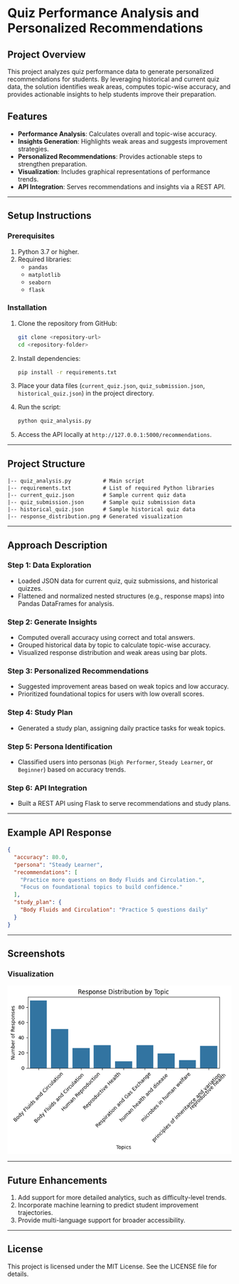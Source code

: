 # Quiz Performance Analysis and Personalized Recommendations

## Project Overview
This project analyzes quiz performance data to generate personalized recommendations for students. By leveraging historical and current quiz data, the solution identifies weak areas, computes topic-wise accuracy, and provides actionable insights to help students improve their preparation.

## Features
- **Performance Analysis**: Calculates overall and topic-wise accuracy.
- **Insights Generation**: Highlights weak areas and suggests improvement strategies.
- **Personalized Recommendations**: Provides actionable steps to strengthen preparation.
- **Visualization**: Includes graphical representations of performance trends.
- **API Integration**: Serves recommendations and insights via a REST API.

---

## Setup Instructions
### Prerequisites
1. Python 3.7 or higher.
2. Required libraries:
   - `pandas`
   - `matplotlib`
   - `seaborn`
   - `flask`

### Installation
1. Clone the repository from GitHub:
   ```bash
   git clone <repository-url>
   cd <repository-folder>
   ```

2. Install dependencies:
   ```bash
   pip install -r requirements.txt
   ```

3. Place your data files (`current_quiz.json`, `quiz_submission.json`, `historical_quiz.json`) in the project directory.

4. Run the script:
   ```bash
   python quiz_analysis.py
   ```

5. Access the API locally at `http://127.0.0.1:5000/recommendations`.

---

## Project Structure
```
|-- quiz_analysis.py          # Main script
|-- requirements.txt          # List of required Python libraries
|-- current_quiz.json         # Sample current quiz data
|-- quiz_submission.json      # Sample quiz submission data
|-- historical_quiz.json      # Sample historical quiz data
|-- response_distribution.png # Generated visualization
```

---

## Approach Description
### Step 1: Data Exploration
- Loaded JSON data for current quiz, quiz submissions, and historical quizzes.
- Flattened and normalized nested structures (e.g., response maps) into Pandas DataFrames for analysis.

### Step 2: Generate Insights
- Computed overall accuracy using correct and total answers.
- Grouped historical data by topic to calculate topic-wise accuracy.
- Visualized response distribution and weak areas using bar plots.

### Step 3: Personalized Recommendations
- Suggested improvement areas based on weak topics and low accuracy.
- Prioritized foundational topics for users with low overall scores.

### Step 4: Study Plan
- Generated a study plan, assigning daily practice tasks for weak topics.

### Step 5: Persona Identification
- Classified users into personas (`High Performer`, `Steady Learner`, or `Beginner`) based on accuracy trends.

### Step 6: API Integration
- Built a REST API using Flask to serve recommendations and study plans.

---

## Example API Response
```json
{
  "accuracy": 80.0,
  "persona": "Steady Learner",
  "recommendations": [
    "Practice more questions on Body Fluids and Circulation.",
    "Focus on foundational topics to build confidence."
  ],
  "study_plan": {
    "Body Fluids and Circulation": "Practice 5 questions daily"
  }
}
```

---

## Screenshots
### Visualization
![Response Distribution](image.png)

---

## Future Enhancements
1. Add support for more detailed analytics, such as difficulty-level trends.
2. Incorporate machine learning to predict student improvement trajectories.
3. Provide multi-language support for broader accessibility.

---

## License
This project is licensed under the MIT License. See the LICENSE file for details.
